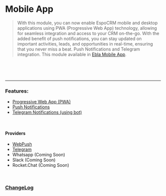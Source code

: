 # Mobile App <a href="YOUR_MOBILE_APP_EXTENSION_LINK" target="_blank" id="ext-version" data-id="YOUR_EXTENSION_ID"></a>

> With this module, you can now enable EspoCRM mobile and desktop applications using PWA (Progressive Web App)
> technology, allowing for seamless integration and access to your CRM on-the-go.
> With the added benefit of push notifications, you can stay updated on important activities, leads, and opportunities
> in real-time, ensuring that you never miss a beat.
> Push Notifications and Telegram integration.
> This module available
> in [Ebla Mobile App](https://www.eblasoft.com.tr/espocrm-extension-page/espocrm-mobile-app-push-notifications-pwa).

<br>

[//]: # (<iframe width="650" height="315" src="YOUR_MOBILE_APP_VIDEO_LINK" frameborder="0" allow="accelerometer; autoplay; clipboard-write; encrypted-media; gyroscope; picture-in-picture" allowfullscreen></iframe>)
<br>

---

### Features:

- [Progressive Web App (PWA)](pwa.md)
- [Push Notifications](providers/webpush/overview.md)
- [Telegram Notifications (using bot)](providers/telegram/overview.md)

<br>

#### Providers

- [WebPush ](providers/webpush/overview.md)
- [Telegram](providers/telegram/overview.md)
- Whatsapp (Coming Soon)
- Slack (Coming Soon)
- Rocket.Chat (Coming Soon)

<br>

### <font color=gray> [ChangeLog](changelog.md) </font>
